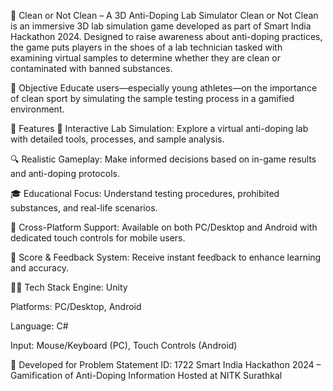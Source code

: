 🧪 Clean or Not Clean – A 3D Anti-Doping Lab Simulator
Clean or Not Clean is an immersive 3D lab simulation game developed as part of Smart India Hackathon 2024. Designed to raise awareness about anti-doping practices, the game puts players in the shoes of a lab technician tasked with examining virtual samples to determine whether they are clean or contaminated with banned substances.

🎯 Objective
Educate users—especially young athletes—on the importance of clean sport by simulating the sample testing process in a gamified environment.

🧠 Features
🧬 Interactive Lab Simulation: Explore a virtual anti-doping lab with detailed tools, processes, and sample analysis.

🔍 Realistic Gameplay: Make informed decisions based on in-game results and anti-doping protocols.

🎓 Educational Focus: Understand testing procedures, prohibited substances, and real-life scenarios.

📱 Cross-Platform Support: Available on both PC/Desktop and Android with dedicated touch controls for mobile users.

🧾 Score & Feedback System: Receive instant feedback to enhance learning and accuracy.

👨‍💻 Tech Stack
Engine: Unity

Platforms: PC/Desktop, Android

Language: C#

Input: Mouse/Keyboard (PC), Touch Controls (Android)

🌱 Developed for
Problem Statement ID: 1722
Smart India Hackathon 2024 – Gamification of Anti-Doping Information
Hosted at NITK Surathkal

